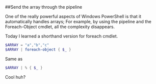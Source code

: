 ##Send the array through the pipeline

One of the really powerful aspects of Windows PowerShell is that it automatically handles arrays; For example, by using the pipeline and the Foreach-Object cmdlet, all the complexity disappears.

Today I learned a shorthand version for foreach cmdlet. 

```powershell
$ARRAY = "a","b","c"
$ARRAY | foreach-object { $_ }
```

Same as

```powershell
$ARRAY | % { $_ }
```

Cool huh?
